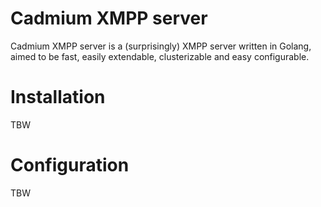 # Cadmium XMPP server

Cadmium XMPP server is a (surprisingly) XMPP server written in Golang,
aimed to be fast, easily extendable, clusterizable and easy configurable.

# Installation

TBW

# Configuration

TBW

